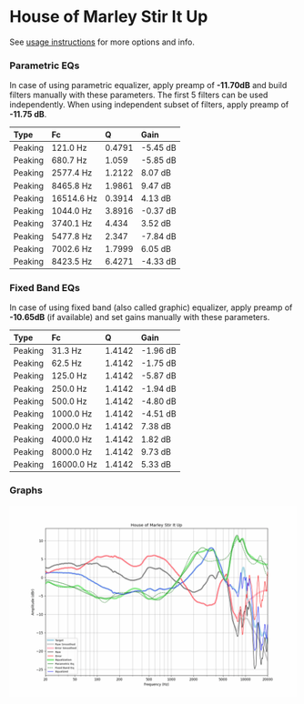 # House of Marley Stir It Up
See [usage instructions](https://github.com/jaakkopasanen/AutoEq#usage) for more options and info.

### Parametric EQs
In case of using parametric equalizer, apply preamp of **-11.70dB** and build filters manually
with these parameters. The first 5 filters can be used independently.
When using independent subset of filters, apply preamp of **-11.75 dB**.

| Type    | Fc         |      Q | Gain     |
|:--------|:-----------|:-------|:---------|
| Peaking | 121.0 Hz   | 0.4791 | -5.45 dB |
| Peaking | 680.7 Hz   | 1.059  | -5.85 dB |
| Peaking | 2577.4 Hz  | 1.2122 | 8.07 dB  |
| Peaking | 8465.8 Hz  | 1.9861 | 9.47 dB  |
| Peaking | 16514.6 Hz | 0.3914 | 4.13 dB  |
| Peaking | 1044.0 Hz  | 3.8916 | -0.37 dB |
| Peaking | 3740.1 Hz  | 4.434  | 3.52 dB  |
| Peaking | 5477.8 Hz  | 2.347  | -7.84 dB |
| Peaking | 7002.6 Hz  | 1.7999 | 6.05 dB  |
| Peaking | 8423.5 Hz  | 6.4271 | -4.33 dB |

### Fixed Band EQs
In case of using fixed band (also called graphic) equalizer, apply preamp of **-10.65dB**
(if available) and set gains manually with these parameters.

| Type    | Fc         |      Q | Gain     |
|:--------|:-----------|:-------|:---------|
| Peaking | 31.3 Hz    | 1.4142 | -1.96 dB |
| Peaking | 62.5 Hz    | 1.4142 | -1.75 dB |
| Peaking | 125.0 Hz   | 1.4142 | -5.87 dB |
| Peaking | 250.0 Hz   | 1.4142 | -1.94 dB |
| Peaking | 500.0 Hz   | 1.4142 | -4.80 dB |
| Peaking | 1000.0 Hz  | 1.4142 | -4.51 dB |
| Peaking | 2000.0 Hz  | 1.4142 | 7.38 dB  |
| Peaking | 4000.0 Hz  | 1.4142 | 1.82 dB  |
| Peaking | 8000.0 Hz  | 1.4142 | 9.73 dB  |
| Peaking | 16000.0 Hz | 1.4142 | 5.33 dB  |

### Graphs
![](./House%20of%20Marley%20Stir%20It%20Up.png)